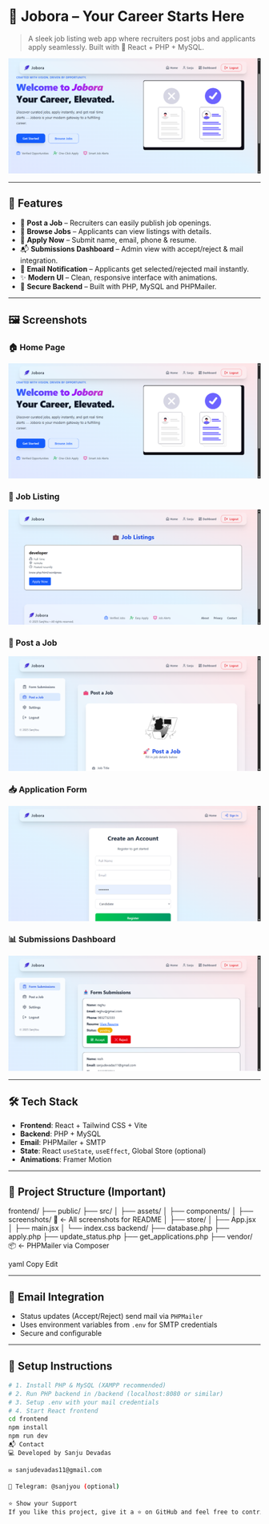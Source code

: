 ﻿# 🌟 Jobora – Your Career Starts Here

> A sleek job listing web app where recruiters post jobs and applicants apply seamlessly. Built with 💙 React + PHP + MySQL.

![Jobora Banner](frontend/src/screenshots/home.png)

---

## 🚀 Features

- 🧰 **Post a Job** – Recruiters can easily publish job openings.
- 👀 **Browse Jobs** – Applicants can view listings with details.
- 📩 **Apply Now** – Submit name, email, phone & resume.
- 📬 **Submissions Dashboard** – Admin view with accept/reject & mail integration.
- 📧 **Email Notification** – Applicants get selected/rejected mail instantly.
- ✨ **Modern UI** – Clean, responsive interface with animations.
- 🔐 **Secure Backend** – Built with PHP, MySQL and PHPMailer.

---

## 🖼️ Screenshots

### 🏠 Home Page
![Home](frontend/src/screenshots/home.png)

### 📄 Job Listing
![Listing](frontend/src/screenshots/joblisting.png)

### 📝 Post a Job
![Post Job](frontend/src/screenshots/postjob.png)

### 📥 Application Form
![Application Form](frontend/src/screenshots/form.png)

### 📊 Submissions Dashboard
![Form Submissions](frontend/src/screenshots/formsubmissions.png)

---

## 🛠️ Tech Stack

- **Frontend**: React + Tailwind CSS + Vite
- **Backend**: PHP + MySQL
- **Email**: PHPMailer + SMTP
- **State**: React `useState`, `useEffect`, Global Store (optional)
- **Animations**: Framer Motion

---

## 📁 Project Structure (Important)

frontend/
├── public/
├── src/
│ ├── assets/
│ ├── components/
│ ├── screenshots/ 📸 ← All screenshots for README
│ ├── store/
│ ├── App.jsx
│ ├── main.jsx
│ └── index.css
backend/
├── database.php
├── apply.php
├── update_status.php
├── get_applications.php
├── vendor/ 📦 ← PHPMailer via Composer

yaml
Copy
Edit

---

## 💌 Email Integration

- Status updates (Accept/Reject) send mail via `PHPMailer`
- Uses environment variables from `.env` for SMTP credentials
- Secure and configurable

---

## 🔧 Setup Instructions

```bash
# 1. Install PHP & MySQL (XAMPP recommended)
# 2. Run PHP backend in /backend (localhost:8080 or similar)
# 3. Setup .env with your mail credentials
# 4. Start React frontend
cd frontend
npm install
npm run dev
📬 Contact
💻 Developed by Sanju Devadas

✉️ sanjudevadas11@gmail.com

🔗 Telegram: @sanjyou (optional)

⭐ Show your Support
If you like this project, give it a ⭐ on GitHub and feel free to contribute!

